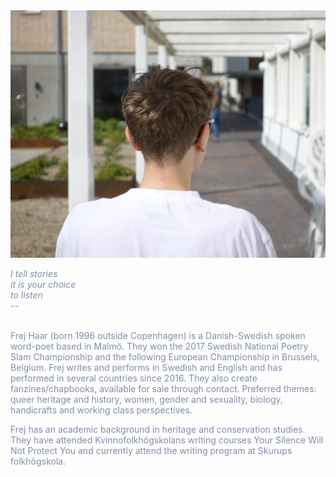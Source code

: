 <img src="DSC05513-copy.jpg" class="right">

<span style="color: rgb(131, 141, 168)">

<i>I tell stories<br>
it is your choice<br>
to listen<br>
    --<br></i>
</span>
<br>

Frej Haar (born 1996 outside Copenhagen) is a Danish-Swedish spoken word-poet based in Malmö. They won the 2017 Swedish National Poetry Slam Championship and the following European Championship in Brussels, Belgium. Frej writes and performs in Swedish and English and has performed in several countries since 2016. They also create fanzines/chapbooks, available for sale through contact. Preferred themes: queer heritage and history, women, gender and sexuality, biology, handicrafts and working class perspectives.

Frej has an academic background in heritage and conservation studies. They have attended Kvinnofolkhögskolans writing courses Your Silence Will Not Protect You and currently attend the writing program at Skurups folkhögskola.

